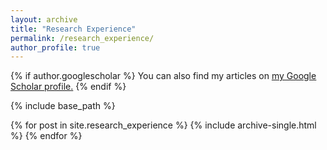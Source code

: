 ```yaml
---
layout: archive
title: "Research Experience"
permalink: /research_experience/
author_profile: true
---
```


{% if author.googlescholar %}
  You can also find my articles on <u><a href="{{author.googlescholar}}">my Google Scholar profile</a>.</u>
{% endif %}

{% include base_path %}

{% for post in site.research_experience %}
  {% include archive-single.html %}
{% endfor %}
